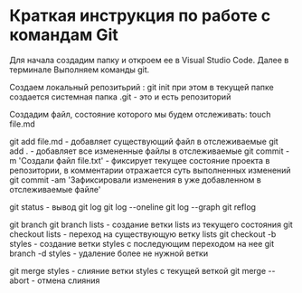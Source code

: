 # Краткая инструкция по работе с командам Git

Для начала создадим папку и откроем ее в Visual Studio Code. Далее в терминале Выполняем команды git.

Создаем локальный репозитьрий :
git init
при этом в текущей папке создается системная папка .git - это и есть репозиторий

Создадим файл, состояние которого мы будем отслеживать:
touch file.md

git add file.md - добавляет существующий файл в отслеживаемые
git add . - добавляет все измененные файлы в отслеживаемые
git commit -m 'Создали файл file.txt' - фиксирует текущее состояние проекта в репозитории, в комментарии отражается суть выполненных изменений
git commit -am 'Зафиксировали изменения в уже добавленном в отслеживаемые файле'

git status - вывод
git log
git log --oneline
git log --graph
git reflog

git branch
git branch lists - создание ветки lists из текущего состояния
git checkout lists - переход на существующую ветку lists
git checkout -b styles - создание ветки styles с последующим переходом на нее
git branch -d styles - удаление более не нужной ветки

git merge styles - слияние ветки styles с текущей веткой
git merge --abort - отмена слияния
